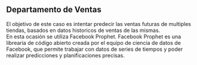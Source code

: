 ## Departamento de Ventas

El objetivo de este caso es intentar predecir las ventas futuras de multiples tiendas, basados en datos historicos de ventas de las mismas.</br>
En esta ocasión se utiliza Facebook Prophet. Facebook Prophet es una librearia de código abierto creada por el equipo de ciencia de datos de Facebook, que permite trabajar con datos de series de tiempos y poder realizar predicciones y planificaciones precisas.
